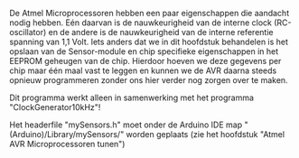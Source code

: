De Atmel Microprocessoren hebben een paar eigenschappen 
die aandacht nodig hebben. Eén daarvan is de nauwkeurigheid 
van de interne clock (RC-oscillator) en de andere is de 
nauwkeurigheid van de interne referentie spanning van 1,1 Volt.
Iets anders dat we in dit hoofdstuk behandelen is het opslaan 
van de Sensor-module en chip specifieke eigenschappen in het 
EEPROM geheugen van de chip. Hierdoor hoeven we deze gegevens 
per chip maar één maal vast te leggen en kunnen we de AVR 
daarna steeds opnieuw programmeren zonder ons hier verder nog 
zorgen over te maken.

Dit programma werkt alleen in samenwerking met het programma
"ClockGenerator10kHz"!

Het headerfile "mySensors.h" moet onder de Arduino IDE map
"(Arduino)/Library/mySensors/" worden geplaats (zie het hoofdstuk
"Atmel AVR Microprocessoren tunen")
